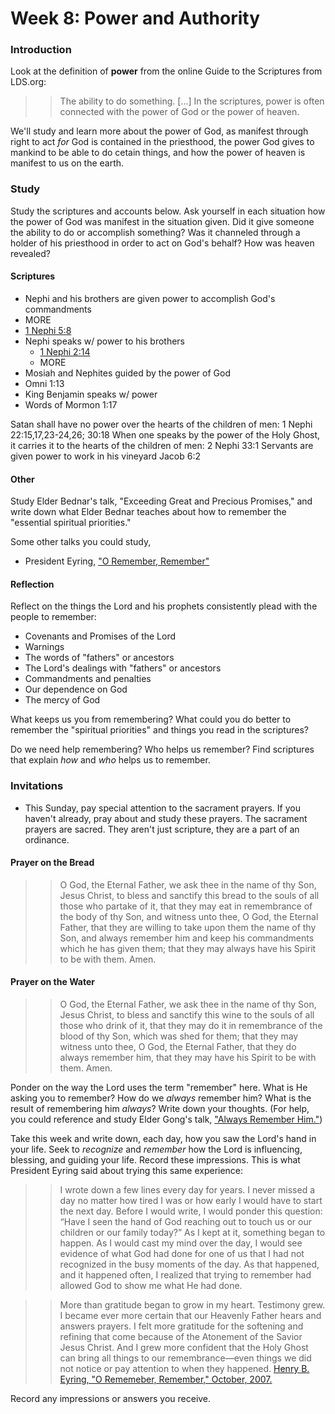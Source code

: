 # Week 8: Power and Authority

### Introduction

Look at the definition of **power** from the online Guide to the Scriptures from LDS.org: 

> > The ability to do something. [...] In the scriptures, power is often connected with the power of God or the power of heaven.

We'll study and learn more about the power of God, as manifest through right to act _for_ God is contained in the priesthood, the power God gives to mankind to be able to do cetain things, and how the power of heaven is manifest to us on the earth. 

### Study

Study the scriptures and accounts below. Ask yourself in each situation how the power of God was manifest in the situation given. Did it give someone the ability to do or accomplish something? Was it channeled through a holder of his priesthood in order to act on God's behalf? How was heaven revealed?

#### Scriptures

* Nephi and his brothers are given power to accomplish God's commandments
 * MORE
 * [1 Nephi 5:8](https://www.lds.org/scriptures/bofm/1-ne/5.8)
* Nephi speaks w/ power to his brothers
  * [1 Nephi 2:14](https://www.lds.org/scriptures/bofm/1-ne/2.14,23)
  * MORE
* Mosiah and Nephites guided by the power of God
 * Omni 1:13
* King Benjamin speaks w/ power
 * Words of Mormon 1:17

Satan shall have no power over the hearts of the children of men: 1 Nephi 22:15,17,23-24,26; 30:18
When one speaks by the power of the Holy Ghost, it carries it to the hearts of the children of men: 2 Nephi 33:1
Servants are given power to work in his vineyard Jacob 6:2

#### Other

Study Elder Bednar's talk, "Exceeding Great and Precious Promises," and write down what Elder Bednar teaches about how to remember the "essential spiritual priorities."

Some other talks you could study,
* President Eyring, ["O Remember, Remember"](https://www.lds.org/general-conference/2007/10/o-remember-remember?lang=eng)

#### Reflection

Reflect on the things the Lord and his prophets consistently plead with the people to remember:
* Covenants and Promises of the Lord
* Warnings
* The words of "fathers" or ancestors
* The Lord's dealings with "fathers" or ancestors
* Commandments and penalties
* Our dependence on God
* The mercy of God

What keeps us you from remembering? What could you do better to remember the "spiritual priorities" and things you read in the scriptures?

Do we need help remembering? Who helps us remember? Find scriptures that explain _how_ and _who_ helps us to remember.

### Invitations

* This Sunday, pay special attention to the sacrament prayers. If you haven't already, pray about and study these prayers. The sacrament prayers are sacred. They aren't just scripture, they are a part of an ordinance.

#### Prayer on the Bread
> > O God, the Eternal Father, we ask thee in the name of thy Son, Jesus Christ, to bless and sanctify this bread to the souls of all those who partake of it, that they may eat in remembrance of the body of thy Son, and witness unto thee, O God, the Eternal Father, that they are willing to take upon them the name of thy Son, and always remember him and keep his commandments which he has given them; that they may always have his Spirit to be with them. Amen.

#### Prayer on the Water
> > O God, the Eternal Father, we ask thee in the name of thy Son, Jesus Christ, to bless and sanctify this wine to the souls of all those who drink of it, that they may do it in remembrance of the blood of thy Son, which was shed for them; that they may witness unto thee, O God, the Eternal Father, that they do always remember him, that they may have his Spirit to be with them. Amen.

Ponder on the way the Lord uses the term "remember" here. What is He asking you to remember? How do we _always_ remember him? What is the result of remembering him _always_? Write down your thoughts. (For help, you could reference and study Elder Gong's talk, ["Always Remember Him."](https://www.lds.org/general-conference/2016/04/always-remember-him?lang=eng))

Take this week and write down, each day, how you saw the Lord's hand in your life. Seek to _recognize_ and _remember_ how the Lord is influencing, blessing, and guiding your life. Record these impressions. This is what President Eyring said about trying this same experience:

> > I wrote down a few lines every day for years. I never missed a day no matter how tired I was or how early I would have to start the next day. Before I would write, I would ponder this question: “Have I seen the hand of God reaching out to touch us or our children or our family today?” As I kept at it, something began to happen. As I would cast my mind over the day, I would see evidence of what God had done for one of us that I had not recognized in the busy moments of the day. As that happened, and it happened often, I realized that trying to remember had allowed God to show me what He had done.

> > More than gratitude began to grow in my heart. Testimony grew. I became ever more certain that our Heavenly Father hears and answers prayers. I felt more gratitude for the softening and refining that come because of the Atonement of the Savior Jesus Christ. And I grew more confident that the Holy Ghost can bring all things to our remembrance—even things we did not notice or pay attention to when they happened.
[Henry B. Eyring, "O Rememeber, Remember," October, 2007.](https://www.lds.org/general-conference/2007/10/o-remember-remember?lang=eng)

Record any impressions or answers you receive.
